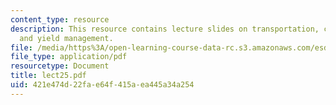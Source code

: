 ```yaml
---
content_type: resource
description: This resource contains lecture slides on transportation, carrier operations,
  and yield management.
file: /media/https%3A/open-learning-course-data-rc.s3.amazonaws.com/esd-260j-logistics-systems-fall-2006/421e474d22fae64f415aea445a34a254_lect25.pdf
file_type: application/pdf
resourcetype: Document
title: lect25.pdf
uid: 421e474d-22fa-e64f-415a-ea445a34a254
---
```

